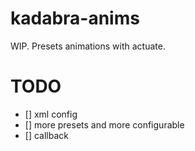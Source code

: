 # kadabra-anims
WIP. Presets animations with actuate.

# TODO

- [] xml config
- [] more presets and more configurable
- [] callback
